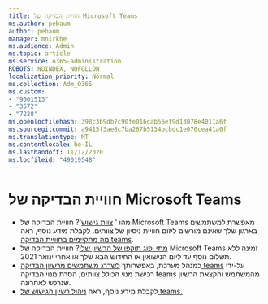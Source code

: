 ```yaml
---
title: חוויית הבדיקה של Microsoft Teams
ms.author: pebaum
author: pebaum
manager: mnirkhe
ms.audience: Admin
ms.topic: article
ms.service: o365-administration
ROBOTS: NOINDEX, NOFOLLOW
localization_priority: Normal
ms.collection: Adm_O365
ms.custom:
- "9001513"
- "3572"
- "7228"
ms.openlocfilehash: 398c3b9db7c90fe016cab56ef9d13078e4011a6f
ms.sourcegitcommit: a9415f3ae8c7ba267b5134bcbdc1e070cea41a0f
ms.translationtype: MT
ms.contentlocale: he-IL
ms.lasthandoff: 11/12/2020
ms.locfileid: "49019548"
---
```

# <a name="microsoft-teams-exploratory-experience"></a>חוויית הבדיקה של Microsoft Teams

- מהו ' [צוות גישוש](https://docs.microsoft.com/microsoftteams/teams-exploratory)'? חוויית הבדיקה של Microsoft Teams מאפשרת למשתמשים בארגון שלך שאינם מורשים ליזום חוויית ניסיון של צוותים. לקבלת מידע נוסף, ראה [מה מתקיימים בחוויית הבדיקה teams](https://docs.microsoft.com/microsoftteams/teams-exploratory#whats-in-the-teams-exploratory-experience).
- [מתי יפוג תוקפו של הרשיון שלי](https://docs.microsoft.com/microsoftteams/teams-exploratory#how-long-does-the-teams-exploratory-experience-last)? חוויית הבדיקה של Microsoft Teams זמינה ללא תשלום נוסף עד ליום הנישואין או החידוש הבא שלך או אחרי ינואר 2021.
- כמנהל מערכת, באפשרותך [לשדרג משתמשים מרשיון הבדיקה teams](https://docs.microsoft.com/microsoftteams/teams-exploratory#upgrade-users-from-the-teams-exploratory-license) על-ידי רכישת מנוי הכולל צוותים, הסרת מנוי הבדיקה teams מהמשתמש והקצאת הרשיון שנרכש לאחרונה.
- לקבלת מידע נוסף, ראה [ניהול רשיון הגישוש של teams.](https://docs.microsoft.com/microsoftteams/teams-exploratory)